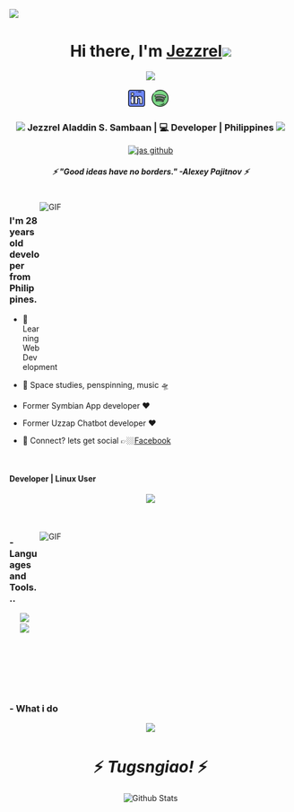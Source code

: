 <!-- Passenger Card section -->
<a href="https://github.com/jxmked/github-stats-card"><img src="https://gh-stats-card.cyclic.app/api/dotSIS"/></a>

<!-- Greetings section -->
<div align="center">
    <h1>Hi there, I'm <a href="https://jezzrey.ml">Jezzrel</a><img src="https://media.giphy.com/media/hvRJCLFzcasrR4ia7z/giphy.gif" width="25px"></h1>   
    <img src="https://pronoun.cyou/x/y?subject=He&object=Him&height=20"> 
</div>

<p align='center'>
    <a href="https://www.linkedin.com/in/jezzrelaladdinsambaan/"><img height="30" src="https://raw.githubusercontent.com/8bithemant/8bithemant/master/linkedin.png?raw=true"></a>&nbsp;&nbsp;
    <a href="https://www.facebook.com/zHY7Ne"><img height="30" src="https://raw.githubusercontent.com/8bithemant/8bithemant/master/spotify.png?raw=true"></a>&nbsp;&nbsp;
</p>

<div align="center">
    <h3><img src="https://media.giphy.com/media/WUlplcMpOCEmTGBtBW/giphy.gif" width="30"> Jezzrel Aladdin S. Sambaan | 💻 Developer | Philippines <img src="https://media.giphy.com/media/WUlplcMpOCEmTGBtBW/giphy.gif" width="30"></h3>
</div>

<p align="center">
    <a href="https://visitor-badge.glitch.me/badge?page_id=dotSIS.dotSIS">
        <img alt="jas github" src="https://visitor-badge.glitch.me/badge?page_id=dotSIS.dotSIS">
    </a>
</p>
 
<h5 align="center">
    <i>⚡️ "Good ideas have no borders." -Alexey Pajitnov ⚡️</i>
</h5>
<br />
 
 <!-- Background section -->
<img align="right" height="270px" width="450px" alt="GIF" src="https://media.giphy.com/media/j3mdQpQ9SKxFOWs9gy/giphy.gif" />
<p align="center">
    <h3> I'm 28 years old developer from Philippines.</h3>
</p>

- 🥀 Learning Web Development
  
- 🔭 Space studies, penspinning, music 🛸

- Former Symbian App developer :heart:

- Former Uzzap Chatbot developer :heart:

- 💬 Connect? lets get social 👉🏼[Facebook](https://www.facebook.com/zHY7Ne)
<br />

<!-- Stats and Skills section -->
<p align="center">
    <h4> Developer | Linux User </h4>
</p>

<p align="center" >
<a href="https://github.com/anuraghazra/github-readme-stats"> 
    <img  src="https://github-readme-stats.vercel.app/api?username=dotSIS&&show_icons=true&theme=synthwave"/>
</a>
<br />
<br />
<br />

</p>
<img align="right" height="270px" width="450px" alt="GIF" src="https://media.giphy.com/media/9zExs2Q2h1EHfE4P6G/giphy.gif" />

<!-- Languages section -->
### - Languages and Tools...

<p align="center">
    <a href="https://reactjsexample.com/skill-icons-beautiful-skills-icons-for-your-github-readme/"><img src="https://skills.thijs.gg/icons?i=c,java,html,css,js,nodejs,vue"/></a>
    <br />
    <a href="https://reactjsexample.com/skill-icons-beautiful-skills-icons-for-your-github-readme/"><img src="https://skills.thijs.gg/icons?i=python,django,php,mysql,mongodb,bash,linux"/></a>
</p>
<br />
<br />
<br />
<br />
<br />

<!-- What section -->
 ### - What i do

<p align="center">
    <!-- <img src="https://media.giphy.com/media/pVGsAWjzvXcZW4ZBTE/giphy.gif"/> -->
    <img src="https://media.giphy.com/media/NKEt9elQ5cR68/giphy.gif"/>
</p>

<!-- Footer section -->
<h1 align='center'>⚡️ <i>Tugsngiao!</i> ⚡️</h1>

<p align="center">
    <img src="https://raw.githubusercontent.com/mayhemantt/mayhemantt/Update/svg/Bottom.svg" alt="Github Stats"/>
</p>